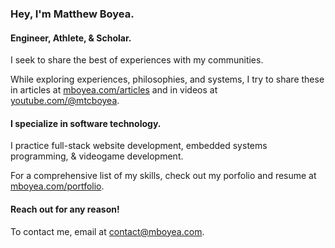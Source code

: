 ### Hey, I'm Matthew Boyea.
#### Engineer, Athlete, & Scholar.
I seek to share the best of experiences with my communities.

While exploring experiences, philosophies, and systems, I try to share these in articles at [mboyea.com/articles](https://www.mboyea.com/articles) and in videos at [youtube.com/@mtcboyea](https://www.youtube.com/@mtcboyea).

#### I specialize in software technology.
I practice full-stack website development, embedded systems programming, & videogame development.

For a comprehensive list of my skills, check out my porfolio and resume at [mboyea.com/portfolio](https://www.mboyea.com/portfolio).

#### Reach out for any reason!
To contact me, email at [contact@mboyea.com](mailto:contact@mboyea.com).

